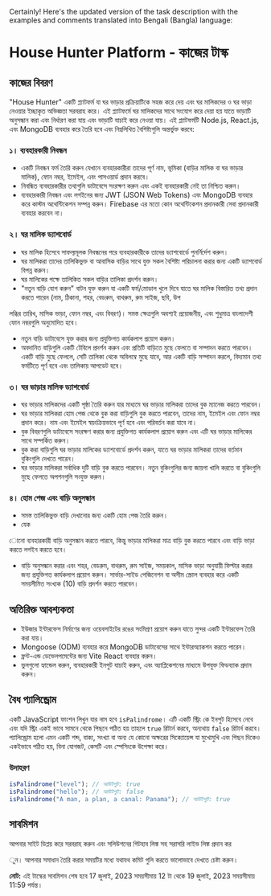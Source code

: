 
Certainly! Here's the updated version of the task description with the examples and comments translated into Bengali (Bangla) language:

# House Hunter Platform - কাজের টাস্ক

## কাজের বিবরণ

"House Hunter" একটি প্ল্যাটফর্ম যা ঘর ভাড়ার প্রক্রিয়াটিকে সহজ করে দেয় এবং ঘর মালিকদের ও ঘর ভাড়া নেওয়ার ইচ্ছাকৃত অভিজ্ঞতা সরবরাহ করে। এই প্ল্যাটফর্মে ঘর মালিকদের সাথে সংযোগ করে দেয়া হয় যাতে ভাড়াটি অনুসন্ধান করা এবং নির্ধারণ করা যায় এবং ভাড়াটি যাচাই করে নেওয়া যায়। এই প্ল্যাটফর্মটি Node.js, React.js, এবং MongoDB ব্যবহার করে তৈরি হবে এবং নিম্নলিখিত বৈশিষ্ট্যগুলি অন্তর্ভুক্ত করবে:

### ১। ব্যবহারকারী নিবন্ধন

- একটি নিবন্ধন ফর্ম তৈরি করুন যেখানে ব্যবহারকারীরা তাদের পূর্ণ নাম, ভূমিকা (বাড়ির মালিক বা ঘর ভাড়ার মালিক), ফোন নম্বর, ইমেইল, এবং পাসওয়ার্ড প্রদান করবে।
- নিবন্ধিত ব্যবহারকারীর তথ্যগুলি ডাটাবেসে সংরক্ষণ করুন এবং একই ব্যবহারকারী নেই তা নিশ্চিত করুন।
- ব্যবহারকারী নিবন্ধন এবং লগইনের জন্য JWT (JSON Web Tokens) এবং MongoDB ব্যবহার করে কাস্টম অথেন্টিকেশন সম্পন্ন করুন। Firebase এর মতো কোন অথেন্টিকেশন প্রদানকারী সেবা প্রদানকারী ব্যবহার করবেন না।

### ২। ঘর মালিক ড্যাশবোর্ড

- ঘর মালিক হিসেবে সাফল্যমূলক নিবন্ধনের পরে ব্যবহারকারীকে তাদের ড্যাশবোর্ডে পুনর্নির্দেশ করুন।
- ঘর মালিকরা তাদের তালিকিভুক্ত বা আবাসিক বাড়ির সাথে যুক্ত সকল বৈশিষ্ট্য পরিচালনা করার জন্য একটি ড্যাশবোর্ড বিপন্ন করুন।
- ঘর মালিকের পক্ষে তালিকিত সকল বাড়ির তালিকা প্রদর্শন করুন।
- "নতুন বাড়ি যোগ করুন" বাটন যুক্ত করুন যা একটি ফর্ম/মোডাল খুলে দিবে যাতে ঘর মালিক বিস্তারিত তথ্য প্রদান করতে পারেন (নাম, ঠিকানা, শহর, বেডরুম, বাথরুম, রুম সাইজ, ছবি, উপ

লব্ধির তারিখ, মাসিক ভাড়া, ফোন নম্বর, এবং বিবরণ)। সমস্ত ক্ষেত্রগুলি অবশ্যই প্রয়োজনীয়, এবং শুধুমাত্র বাংলাদেশী ফোন নম্বরগুলি অনুমোদিত হবে।
- নতুন বাড়ি ডাটাবেসে যুক্ত করার জন্য প্রযুক্তিগত কার্যকলাপ প্রয়োগ করুন।
- অবদানিত বাড়িগুলি একটি টেবিলে প্রদর্শন করুন এবং প্রতিটি বাড়িতে মুছে ফেলতে বা সম্পাদন করতে পারবেন। একটি বাড়ি মুছে ফেললে, সেটি তালিকা থেকে অবিলম্বে মুছে যাবে, আর একটি বাড়ি সম্পাদন করলে, বিদ্যমান তথ্য ফর্মটিতে পূর্ণ হবে এবং তালিকায় আপডেট হবে।

### ৩। ঘর ভাড়ার মালিক ড্যাশবোর্ড

- ঘর ভাড়ার মালিকদের একটি পৃষ্ঠা তৈরি করুন যার মাধ্যমে ঘর ভাড়ার মালিকরা তাদের বুক ম্যানেজ করতে পারবেন।
- ঘর ভাড়ার মালিকরা হোম পেজ থেকে বুক করা বাড়িগুলি বুক করতে পারবেন, তাদের নাম, ইমেইল এবং ফোন নম্বর প্রদান করে। নাম এবং ইমেইল স্বয়ংক্রিয়ভাবে পূর্ণ হবে এবং পরিবর্তন করা যাবে না।
- বুক বিবরণগুলি ডাটাবেসে সংরক্ষণ করার জন্য প্রযুক্তিগত কার্যকলাপ প্রয়োগ করুন এবং এটি ঘর ভাড়ার মালিকের সাথে সম্পর্কিত করুন।
- বুক করা বাড়িগুলি ঘর ভাড়ার মালিকের ড্যাশবোর্ডে প্রদর্শন করুন, যাতে ঘর ভাড়ার মালিকরা তাদের বর্তমান বুকিংগুলি দেখতে পারেন।
- ঘর ভাড়ার মালিকরা সর্বাধিক দুটি বাড়ি বুক করতে পারবেন। নতুন বুকিংগুলির জন্য জায়গা খালি করতে বা বুকিংগুলি মুছে ফেলতে অপশনগুলি সংযুক্ত করুন।

### ৪। হোম পেজ এবং বাড়ি অনুসন্ধান

- সমস্ত তালিকিভুক্ত বাড়ি দেখানোর জন্য একটি হোম পেজ তৈরি করুন।
- যেক

োনো ব্যবহারকারী বাড়ি অনুসন্ধান করতে পারবে, কিন্তু ভাড়ার মালিকরা মাত্র বাড়ি বুক করতে পারবে এবং বাড়ি ভাড়া করতে লগইন করতে হবে।
- বাড়ি অনুসন্ধান করার এবং শহর, বেডরুম, বাথরুম, রুম সাইজ, সময়কাল, মাসিক ভাড়া অনুযায়ী ফিল্টার করার জন্য প্রযুক্তিগত কার্যকলাপ প্রয়োগ করুন। সার্ভার-সাইড পেজিনেশন বা অসীম স্ক্রোল ব্যবহার করে একটি সময়সীমিত সংখ্যক (10) বাড়ি প্রদর্শন করতে পারবেন।

## অতিরিক্ত আবশ্যকতা

- ইউজার ইন্টারফেস নির্মাণের জন্য ওয়েবসাইটের রঙের সংমিশ্রণ প্রয়োগ করুন যাতে সুন্দর একটি ইন্টারফেস তৈরি করা যায়।
- Mongoose (ODM) ব্যবহার করে MongoDB ডাটাবেসের সাথে ইন্টারঅ্যাকশন করতে পারেন।
- ফ্রন্ট-এন্ড ডেভেলপমেন্টের জন্য Vite React ব্যবহার করুন।
- ভুলগুলো হ্যান্ডেল করুন, ব্যবহারকারী ইনপুট যাচাই করুন, এবং অ্যাপ্লিকেশনের মাধ্যমে উপযুক্ত ফিডব্যাক প্রদান করুন।

## বৈধ প্যালিন্ড্রোম

একটি JavaScript ফাংশন লিখুন যার নাম হবে `isPalindrome`। এটি একটি স্ট্রিং কে ইনপুট হিসেবে নেবে এবং যদি স্ট্রিং একই ভাবে সামনে থেকে পিছনে পঠিত হয় তাহলে `true` রিটার্ন করবে, অন্যথায় `false` রিটার্ন করবে। প্যালিন্ড্রোম হলো এমন একটি শব্দ, বাক্য, সংখ্যা বা অন্য যে কোনো অক্ষরের সিক্যোয়েন্স যা মুখোমুখি এবং পিছন দিকেও একইভাবে পঠিত হয়, বিনা যোগজট, কেসটি এবং স্পেসিংকে উপেক্ষা করে।

### উদাহরণ

```javascript
isPalindrome("level"); // আউটপুট: true
isPalindrome("hello"); // আউটপুট: false
isPalindrome("A man, a plan, a canal: Panama"); // আউটপুট: true
```

## সাবমিশন

আপনার সাইট ডিপ্লয় করে সরবরাহ করুন এবং সলিউশনের গিটহাব লিঙ্ক সহ সরাসরি লাইভ লিঙ্ক প্রদান কর

ুন। আপনার সমাধান তৈরি করার সময়টির মধ্যে যথাযথ কমিট গুলি করতে ভালোভাবে দেখতে চেষ্টা করুন।

**নোট:** এই টাস্কের সাবমিশন শেষ হবে 17 জুলাই, 2023 সময়সীমায় 12 টা থেকে 19 জুলাই, 2023 সময়সীমায় 11:59 পর্যন্ত।
